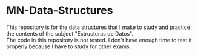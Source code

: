 # MN-Data-Structures
This repository is for the data structures that I make to study and practice the contents of the subject "Estructuras de Datos".  
The code in this repositoty is not tested. I don't have enough time to test it properly because I have to study for other exams.

